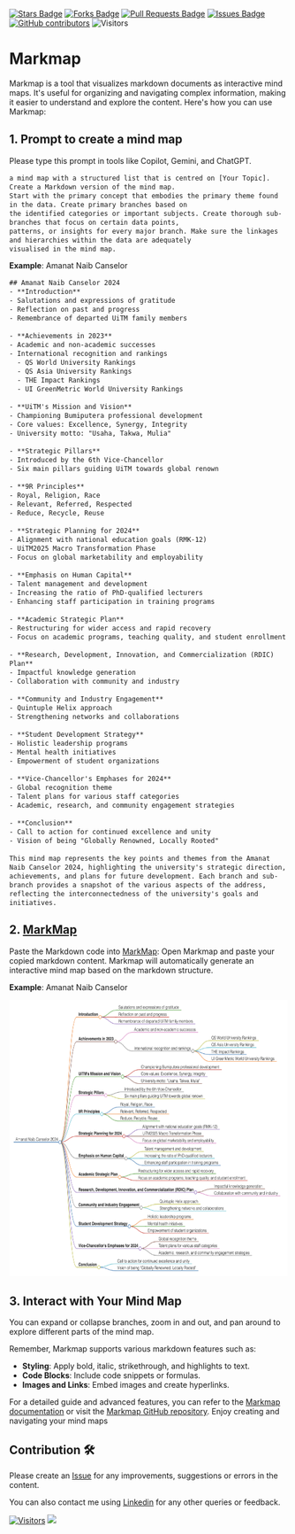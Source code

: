 <a href="https://github.com/drshahizan/ai-tools/stargazers"><img src="https://img.shields.io/github/stars/drshahizan/ai-tools" alt="Stars Badge"/></a>
<a href="https://github.com/drshahizan/ai-tools/network/members"><img src="https://img.shields.io/github/forks/drshahizan/ai-tools" alt="Forks Badge"/></a>
<a href="https://github.com/drshahizan/ai-tools"><img src="https://img.shields.io/github/issues-pr/drshahizan/ai-tools" alt="Pull Requests Badge"/></a>
<a href="https://github.com/drshahizan/ai-tools/issues"><img src="https://img.shields.io/github/issues/drshahizan/ai-tools" alt="Issues Badge"/></a>
<a href="https://github.com/drshahizan/ai-tools/graphs/contributors"><img alt="GitHub contributors" src="https://img.shields.io/github/contributors/drshahizan/ai-tools?color=2b9348"></a>
![Visitors](https://api.visitorbadge.io/api/visitors?path=https%3A%2F%2Fgithub.com%2Fdrshahizan%2Fai-tools&labelColor=%23d9e3f0&countColor=%23697689&style=flat)

# Markmap
Markmap is a tool that visualizes markdown documents as interactive mind maps. It's useful for organizing and navigating complex information, making it easier to understand and explore the content. Here's how you can use Markmap:

## 1. Prompt to create a mind map
Please type this prompt in tools like Copilot, Gemini, and ChatGPT.

  ```
a mind map with a structured list that is centred on [Your Topic]. Create a Markdown version of the mind map.
Start with the primary concept that embodies the primary theme found in the data. Create primary branches based on
the identified categories or important subjects. Create thorough sub-branches that focus on certain data points,
patterns, or insights for every major branch. Make sure the linkages and hierarchies within the data are adequately
visualised in the mind map.
  ```

**Example**: Amanat Naib Canselor
  ```
## Amanat Naib Canselor 2024
- **Introduction**
  - Salutations and expressions of gratitude
  - Reflection on past and progress
  - Remembrance of departed UiTM family members

- **Achievements in 2023**
  - Academic and non-academic successes
  - International recognition and rankings
    - QS World University Rankings
    - QS Asia University Rankings
    - THE Impact Rankings
    - UI GreenMetric World University Rankings

- **UiTM's Mission and Vision**
  - Championing Bumiputera professional development
  - Core values: Excellence, Synergy, Integrity
  - University motto: "Usaha, Takwa, Mulia"

- **Strategic Pillars**
  - Introduced by the 6th Vice-Chancellor
  - Six main pillars guiding UiTM towards global renown

- **9R Principles**
  - Royal, Religion, Race
  - Relevant, Referred, Respected
  - Reduce, Recycle, Reuse

- **Strategic Planning for 2024**
  - Alignment with national education goals (RMK-12)
  - UiTM2025 Macro Transformation Phase
  - Focus on global marketability and employability

- **Emphasis on Human Capital**
  - Talent management and development
  - Increasing the ratio of PhD-qualified lecturers
  - Enhancing staff participation in training programs

- **Academic Strategic Plan**
  - Restructuring for wider access and rapid recovery
  - Focus on academic programs, teaching quality, and student enrollment

- **Research, Development, Innovation, and Commercialization (RDIC) Plan**
  - Impactful knowledge generation
  - Collaboration with community and industry

- **Community and Industry Engagement**
  - Quintuple Helix approach
  - Strengthening networks and collaborations

- **Student Development Strategy**
  - Holistic leadership programs
  - Mental health initiatives
  - Empowerment of student organizations

- **Vice-Chancellor's Emphases for 2024**
  - Global recognition theme
  - Talent plans for various staff categories
  - Academic, research, and community engagement strategies

- **Conclusion**
  - Call to action for continued excellence and unity
  - Vision of being "Globally Renowned, Locally Rooted"

This mind map represents the key points and themes from the Amanat Naib Canselor 2024, highlighting the university's strategic direction, achievements, and plans for future development. Each branch and sub-branch provides a snapshot of the various aspects of the address, reflecting the interconnectedness of the university's goals and initiatives.
```
## 2. [MarkMap](https://markmap.js.org/repl)
Paste the Markdown code into [MarkMap](https://markmap.js.org/repl): Open Markmap and paste your copied markdown content. Markmap will automatically generate an interactive mind map based on the markdown structure.

**Example**: Amanat Naib Canselor

<p align="center">
<img src="https://github.com/drshahizan/ai-tools/blob/main/images/markmap1.png" height="500" />
</p>

## 3. Interact with Your Mind Map
You can expand or collapse branches, zoom in and out, and pan around to explore different parts of the mind map.

Remember, Markmap supports various markdown features such as:
- **Styling**: Apply bold, italic, strikethrough, and highlights to text.
- **Code Blocks**: Include code snippets or formulas.
- **Images and Links**: Embed images and create hyperlinks.

For a detailed guide and advanced features, you can refer to the [Markmap documentation](https://mindmapexpert.com/review/how-to-create-a-mind-map-using-markmap-js/) or visit the [Markmap GitHub repository](https://github.com/dundalek/markmap). Enjoy creating and navigating your mind maps

## Contribution 🛠️
Please create an [Issue](https://github.com/drshahizan/ai-tools/issues) for any improvements, suggestions or errors in the content.

You can also contact me using [Linkedin](https://www.linkedin.com/in/drshahizan/) for any other queries or feedback.

[![Visitors](https://api.visitorbadge.io/api/visitors?path=https%3A%2F%2Fgithub.com%2Fdrshahizan&labelColor=%23697689&countColor=%23555555&style=plastic)](https://visitorbadge.io/status?path=https%3A%2F%2Fgithub.com%2Fdrshahizan)
![](https://hit.yhype.me/github/profile?user_id=81284918)


